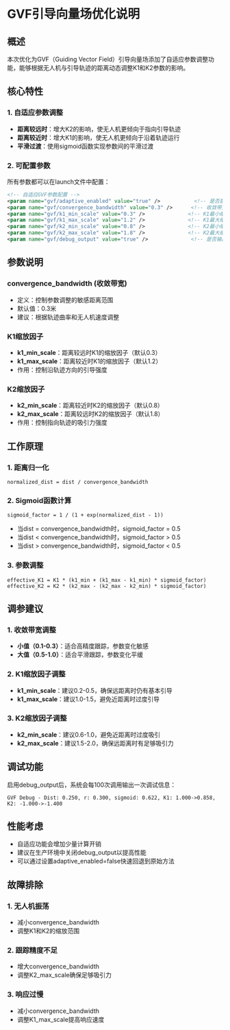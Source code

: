 # GVF引导向量场优化说明

## 概述
本次优化为GVF（Guiding Vector Field）引导向量场添加了自适应参数调整功能，能够根据无人机与引导轨迹的距离动态调整K1和K2参数的影响。

## 核心特性

### 1. 自适应参数调整
- **距离较远时**：增大K2的影响，使无人机更倾向于指向引导轨迹
- **距离较近时**：增大K1的影响，使无人机更倾向于沿着轨迹运行
- **平滑过渡**：使用sigmoid函数实现参数间的平滑过渡

### 2. 可配置参数
所有参数都可以在launch文件中配置：

```xml
<!-- 自适应GVF参数配置 -->
<param name="gvf/adaptive_enabled" value="true" />           <!-- 是否启用自适应功能 -->
<param name="gvf/convergence_bandwidth" value="0.3" />      <!-- 收敛带宽 -->
<param name="gvf/k1_min_scale" value="0.3" />              <!-- K1最小缩放因子 -->
<param name="gvf/k1_max_scale" value="1.2" />              <!-- K1最大缩放因子 -->
<param name="gvf/k2_min_scale" value="0.8" />              <!-- K2最小缩放因子 -->
<param name="gvf/k2_max_scale" value="1.8" />              <!-- K2最大缩放因子 -->
<param name="gvf/debug_output" value="true" />              <!-- 是否输出调试信息 -->
```

## 参数说明

### convergence_bandwidth (收敛带宽)
- 定义：控制参数调整的敏感距离范围
- 默认值：0.3米
- 建议：根据轨迹曲率和无人机速度调整

### K1缩放因子
- **k1_min_scale**：距离较远时K1的缩放因子（默认0.3）
- **k1_max_scale**：距离较近时K1的缩放因子（默认1.2）
- 作用：控制沿轨迹方向的引导强度

### K2缩放因子
- **k2_min_scale**：距离较近时K2的缩放因子（默认0.8）
- **k2_max_scale**：距离较远时K2的缩放因子（默认1.8）
- 作用：控制指向轨迹的吸引力强度

## 工作原理

### 1. 距离归一化
```
normalized_dist = dist / convergence_bandwidth
```

### 2. Sigmoid函数计算
```
sigmoid_factor = 1 / (1 + exp(normalized_dist - 1))
```
- 当dist = convergence_bandwidth时，sigmoid_factor = 0.5
- 当dist < convergence_bandwidth时，sigmoid_factor > 0.5
- 当dist > convergence_bandwidth时，sigmoid_factor < 0.5

### 3. 参数调整
```
effective_K1 = K1 * (k1_min + (k1_max - k1_min) * sigmoid_factor)
effective_K2 = K2 * (k2_max - (k2_max - k2_min) * sigmoid_factor)
```

## 调参建议

### 1. 收敛带宽调整
- **小值（0.1-0.3）**：适合高精度跟踪，参数变化敏感
- **大值（0.5-1.0）**：适合平滑跟踪，参数变化平缓

### 2. K1缩放因子调整
- **k1_min_scale**：建议0.2-0.5，确保远距离时仍有基本引导
- **k1_max_scale**：建议1.0-1.5，避免近距离时过度引导

### 3. K2缩放因子调整
- **k2_min_scale**：建议0.6-1.0，避免近距离时过度吸引
- **k2_max_scale**：建议1.5-2.0，确保远距离时有足够吸引力

## 调试功能

启用debug_output后，系统会每100次调用输出一次调试信息：
```
GVF Debug - Dist: 0.250, r: 0.300, sigmoid: 0.622, K1: 1.000->0.858, K2: -1.000->-1.400
```

## 性能考虑

- 自适应功能会增加少量计算开销
- 建议在生产环境中关闭debug_output以提高性能
- 可以通过设置adaptive_enabled=false快速回退到原始方法

## 故障排除

### 1. 无人机振荡
- 减小convergence_bandwidth
- 调整K1和K2的缩放范围

### 2. 跟踪精度不足
- 增大convergence_bandwidth
- 调整K2_max_scale确保足够吸引力

### 3. 响应过慢
- 减小convergence_bandwidth
- 调整K1_max_scale提高响应速度
